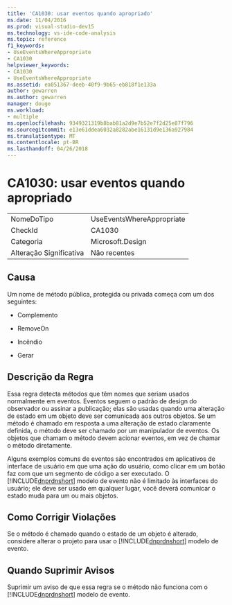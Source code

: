 ```yaml
---
title: 'CA1030: usar eventos quando apropriado'
ms.date: 11/04/2016
ms.prod: visual-studio-dev15
ms.technology: vs-ide-code-analysis
ms.topic: reference
f1_keywords:
- UseEventsWhereAppropriate
- CA1030
helpviewer_keywords:
- CA1030
- UseEventsWhereAppropriate
ms.assetid: ea051367-deeb-40f9-9b65-eb818f1e133a
author: gewarren
ms.author: gewarren
manager: douge
ms.workload:
- multiple
ms.openlocfilehash: 9349321319b8bab81a2d9e7b52e7f2d25e87f796
ms.sourcegitcommit: e13e61ddea6032a8282abe16131d9e136a927984
ms.translationtype: MT
ms.contentlocale: pt-BR
ms.lasthandoff: 04/26/2018
---
```

# <a name="ca1030-use-events-where-appropriate"></a>CA1030: usar eventos quando apropriado
|||
|-|-|
|NomeDoTipo|UseEventsWhereAppropriate|
|CheckId|CA1030|
|Categoria|Microsoft.Design|
|Alteração Significativa|Não recentes|

## <a name="cause"></a>Causa
 Um nome de método pública, protegida ou privada começa com um dos seguintes:

-   Complemento

-   RemoveOn

-   Incêndio

-   Gerar

## <a name="rule-description"></a>Descrição da Regra
 Essa regra detecta métodos que têm nomes que seriam usados normalmente em eventos. Eventos seguem o padrão de design do observador ou assinar a publicação; elas são usadas quando uma alteração de estado em um objeto deve ser comunicada aos outros objetos. Se um método é chamado em resposta a uma alteração de estado claramente definida, o método deve ser chamado por um manipulador de eventos. Os objetos que chamam o método devem acionar eventos, em vez de chamar o método diretamente.

 Alguns exemplos comuns de eventos são encontrados em aplicativos de interface de usuário em que uma ação do usuário, como clicar em um botão faz com que um segmento de código a ser executado. O [!INCLUDE[dnprdnshort](../code-quality/includes/dnprdnshort_md.md)] modelo de evento não é limitado às interfaces do usuário; ele deve ser usado em qualquer lugar, você deverá comunicar o estado muda para um ou mais objetos.

## <a name="how-to-fix-violations"></a>Como Corrigir Violações
 Se o método é chamado quando o estado de um objeto é alterado, considere alterar o projeto para usar o [!INCLUDE[dnprdnshort](../code-quality/includes/dnprdnshort_md.md)] modelo de evento.

## <a name="when-to-suppress-warnings"></a>Quando Suprimir Avisos
 Suprimir um aviso de que essa regra se o método não funciona com o [!INCLUDE[dnprdnshort](../code-quality/includes/dnprdnshort_md.md)] modelo de evento.